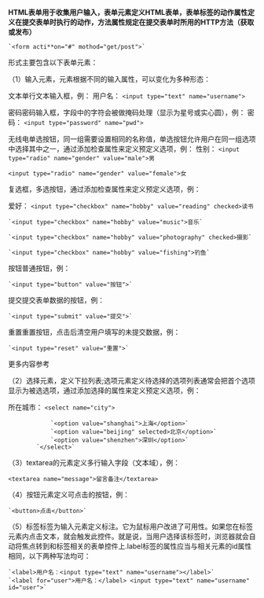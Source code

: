 **HTML表单用于收集用户输入，表单元素定义HTML表单，表单标签的动作属性定义在提交表单时执行的动作，方法属性规定在提交表单时所用的HTTP方法（获取或发布）**
	
	`<form acti**on="#" mothod="get/post">`
形式主要包含以下表单元素：

（1）输入元素，元素根据不同的输入属性，可以变化为多种形态：

文本单行文本输入框，例：
用户名：
`<input type="text" name="username">`


密码密码输入框，字段中的字符会被做掩码处理（显示为星号或实心圆），例：
密码：
`<input type="password" name="pwd">`


无线电单选按钮，同一组需要设置相同的名称值，单选按钮允许用户在同一组选项中选择其中之一，通过添加检查属性来定义预定义选项，例：
性别：
`<input type="radio" name="gender" value="male">男`

`<input type="radio" name="gender" value="female">女`


复选框，多选按钮，通过添加检查属性来定义预定义选项，例：

爱好：
	`<input type="checkbox" name="hobby" value="reading" checked>读书`

	`<input type="checkbox" name="hobby" value="music">音乐`

	`<input type="checkbox" name="hobby" value="photography" checked>摄影`

	`<input type="checkbox" name="hobby" value="fishing">钓鱼`

按钮普通按钮，例：

	`<input type="button" value="按钮">`


提交提交表单数据的按钮，例：

	`<input type="submit" value="提交">`

重置重置按钮，点击后清空用户填写的未提交数据，例：

	`<input type="reset" value="重置">`


更多内容参考

（2）选择元素，定义下拉列表;选项元素定义待选择的选项列表通常会把首个选项显示为被选选项，通过添加选择的属性来定义预定义选项，例：

所在城市：
	`<select name="city">`

				`<option value="shanghai">上海</option>`
				`<option value="beijing" selected>北京</option>`
				`<option value="shenzhen">深圳</option>`
		  	`</select>`

（3）textarea的元素定义多行输入字段（文本域），例：


`<textarea name="message">留言备注</textarea>`


（4）按钮元素定义可点击的按钮，例：


	`<button>点击</button>`


（5）标签标签为输入元素定义标注。它为鼠标用户改进了可用性。如果您在标签元素内点击文本，就会触发此控件。就是说，当用户选择该标签时，浏览器就会自动将焦点转到和标签相关的表单控件上.label标签的属性应当与相关元素的id属性相同，以下两种写法均可：


	`<label>用户名：<input type="text" name="username"></label>`
	`<label for="user">用户名：</label> <input type="text" name="username" id="user">`
